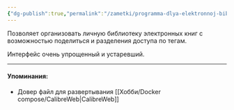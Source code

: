 ```yaml
---
{"dg-publish":true,"permalink":"/zametki/programma-dlya-elektronnoj-biblioteki-calibre-web/","created":"2024-07-04 01:26","updated":"2024-09-03T16:35:33+03:00"}
---
```


Позволяет организовать личную библиотеку электронных книг с возможностью поделиться и разделения доступа по тегам.

Интерфейс очень упрощенный и устаревший.

---
#### Упоминания:
- Довер файл для развертывания [[Хобби/Docker compose/CalibreWeb\|CalibreWeb]]